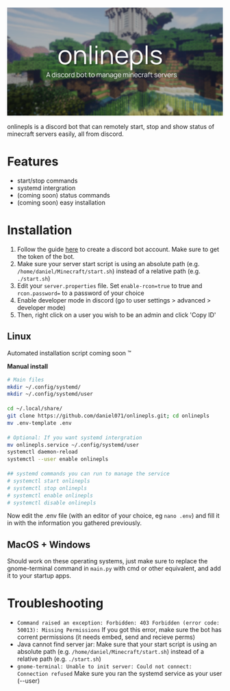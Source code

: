 ![banner](assets/banner.png)

onlinepls is a discord bot that can remotely start, stop and show status of minecraft servers easily, all from discord.

# Features
- start/stop commands
- systemd intergration
- (coming soon) status commands
- (coming soon) easy installation

# Installation
1. Follow the guide [here](https://discordpy.readthedocs.io/en/stable/discord.html) to create a discord bot account. Make sure to get the token of the bot.
2. Make sure your server start script is using an absolute path (e.g. `/home/daniel/Minecraft/start.sh`) instead of a relative path (e.g. `./start.sh`)
3. Edit your `server.properties` file. Set `enable-rcon=true` to true and `rcon.password=` to a password of your choice
4. Enable developer mode in discord (go to user settings > advanced > developer mode)
5. Then, right click on a user you wish to be an admin and click 'Copy ID'


## Linux
Automated installation script coming soon ™

**Manual install**
```sh
# Main files
mkdir ~/.config/systemd/
mkdir ~/.config/systemd/user

cd ~/.local/share/
git clone https://github.com/daniel071/onlinepls.git; cd onlinepls
mv .env-template .env

# Optional: If you want systemd intergration
mv onlinepls.service ~/.config/systemd/user
systemctl daemon-reload
systemctl --user enable onlinepls

## systemd commands you can run to manage the service
# systemctl start onlinepls
# systemctl stop onlinepls
# systemctl enable onlinepls
# systemctl disable onlinepls
```
Now edit the .env file (with an editor of your choice, eg `nano .env`) and fill it in with the information you gathered previously.

## MacOS + Windows
Should work on these operating systems, just make sure to replace the gnome-terminal command in `main.py` with cmd or other equivalent, and add it to your startup apps.

# Troubleshooting
- `Command raised an exception: Forbidden: 403 Forbidden (error code: 50013): Missing Permissions` If you got this error, make sure the bot has corrent permissions (it needs embed, send and recieve perms)
- Java cannot find server jar: Make sure that your start script is using an absolute path (e.g. `/home/daniel/Minecraft/start.sh`) instead of a relative path (e.g. `./start.sh`)
-  `gnome-terminal: Unable to init server: Could not connect: Connection refused` Make sure you ran the systemd service as your user (--user)

